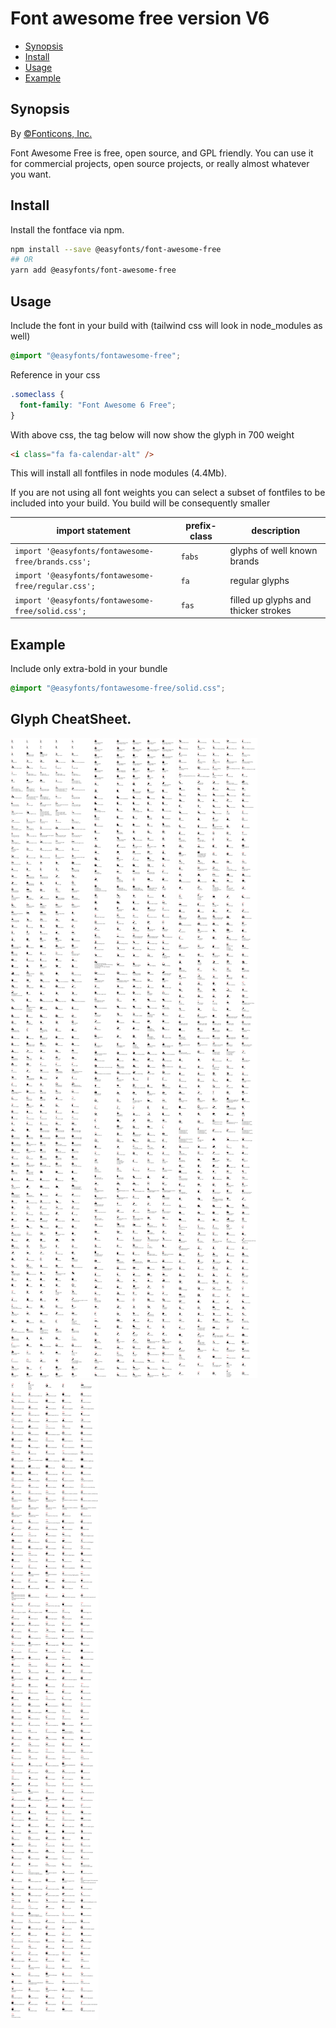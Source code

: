 # Font awesome free version V6

- [Synopsis](#synopsis)
- [Install](#install)
- [Usage](#usage)
- [Example](#example)

## Synopsis

By [©Fonticons, Inc.][company]

Font Awesome Free is free, open source, and GPL friendly. You can use it for commercial projects, open source projects, or really almost whatever you want.

## Install

Install the fontface via npm.

```bash
npm install --save @easyfonts/font-awesome-free
## OR
yarn add @easyfonts/font-awesome-free
```

## Usage

Include the font in your build with (tailwind css will look in node_modules as well)

```css
@import "@easyfonts/fontawesome-free";
```

Reference in your css

```css
.someclass {
  font-family: "Font Awesome 6 Free";
}
```

With above css, the tag below will now show the glyph in 700 weight

```html
<i class="fa fa-calendar-alt" />
```

This will install all fontfiles in node modules (4.4Mb).

If you are not using all font weights you can select a subset of fontfiles to be included into your build.
You build will be consequently smaller

| import statement                                    | prefix-class | description                          |
| --------------------------------------------------- | ------------ | ------------------------------------ |
| `import '@easyfonts/fontawesome-free/brands.css';`  | `fabs`       | glyphs of well known brands          |
| `import '@easyfonts/fontawesome-free/regular.css';` | `fa`         | regular glyphs                       |
| `import '@easyfonts/fontawesome-free/solid.css';`   | `fas`        | filled up glyphs and thicker strokes |

## Example

Include only extra-bold in your bundle

```css
@import "@easyfonts/fontawesome-free/solid.css";
```

## Glyph CheatSheet.

![Font Awesome v6 part 1][sample1]
![Font Awesome v6 part 2][sample2]
![Font Awesome v6 part 3][sample3]
![Font Awesome v6 part 4][sample4]

[sample1]: ./fa-sc-1.png
[sample2]: ./fa-sc-2.png
[sample3]: ./fa-sc-3.png
[sample4]: ./fa-sc-4.png
[license]: https://fontawesome.com/license/free
[company]: https://fontawesome.com/versions

